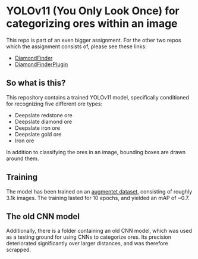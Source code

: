 # YOLOv11 (You Only Look Once) for categorizing ores within an image

This repo is part of an even bigger assignment. For the other two repos which the assignment consists of, please see these links:

- [DiamondFinder](https://github.com/SkinnyAG/DiamondFinder/tree/master)
- [DiamondFinderPlugin](https://github.com/SkinnyAG/DiamondFinderPlugin)

## So what is this?

This repository contains a trained YOLOv11 model, specifically conditioned for recognizing five different ore types:

- Deepslate redstone ore
- Deepslate diamond ore
- Deepslate iron ore
- Deepslate gold ore
- Iron ore

In addition to classifying the ores in an image, bounding boxes are drawn around them.

## Training

The model has been trained on an [augmentet dataset](https://universe.roboflow.com/oblig10/minecraft-ore-detection-20pzg-xejw6/dataset/2), consisting of roughly 3.1k images.
The training lasted for 10 epochs, and yielded an mAP of ~0.7.

## The old CNN model

Additionally, there is a folder containing an old CNN model, which was used as a testing ground for using CNNs to categorize ores. Its precision deteriorated significantly over larger distances, and was therefore scrapped.
